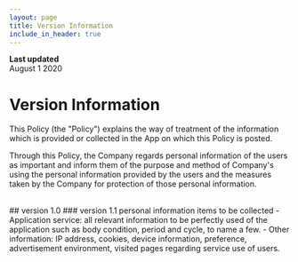 ```yaml
---
layout: page
title: Version Information
include_in_header: true
---
```


**Last updated**  
August 1 2020

# Version Information
This Policy (the "Policy") explains the way of treatment of the information which is provided or collected in the App on which this Policy is posted. 

Through this Policy, the Company regards personal information of the users as important and inform them of the purpose and method of Company's using the personal information provided by the users and the measures taken by the Company for protection of those personal information. 

<br>
## version 1.0
### version 1.1 personal information items to be collected 
- Application service: all relevant information to be perfectly used of the application such as body condition, period and cycle, to name a few.
- Other information: IP address, cookies, device information, preference, advertisement environment, visited pages regarding service use of users.



